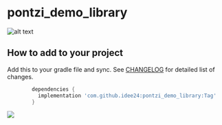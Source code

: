 # pontzi_demo_library

![alt text](https://github.com/idee24/penguin_pay/blob/master/screenshot.JPG?raw=true)

How to add to your project
--------------

Add this to your gradle file and sync. See [CHANGELOG](https://github.com/hbb20/CountryCodePickerProject/blob/master/CHANGELOG.md) for detailed list of changes.

  ````groovy
          dependencies {
            implementation 'com.github.idee24:pontzi_demo_library:Tag'
          }
   ````
   [![](https://jitpack.io/v/idee24/pontzi_demo_library.svg)](https://jitpack.io/#idee24/pontzi_demo_library)
